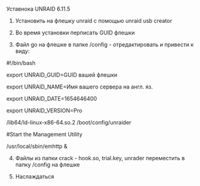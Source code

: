 Уставнока UNRAID 6.11.5

1. Установить на флешку unraid с помощью unraid usb creator

2. Во время установки перписать GUID флешки

3. Файл go на флешке в папке /config - отредактировать и привести к виду:

#!/bin/bash

export UNRAID_GUID=GUID вашей флешки

export UNRAID_NAME=Имя вашего сервера на англ. яз.

export UNRAID_DATE=1654646400

export UNRAID_VERSION=Pro

/lib64/ld-linux-x86-64.so.2 /boot/config/unraider

#Start the Management Utility

/usr/local/sbin/emhttp &

4. Файлы из папки crack - hook.so, trial.key, unrader переместить в папку /config на флешке

5. Наслаждаться

